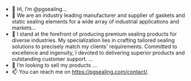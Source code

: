 - 👋 Hi, I’m @pgsealing...
- 👀 We are an industry leading manufacturer and supplier of gaskets and static sealing elements for a wide array of industrial applications and markets...
- 🌱 I stand at the forefront of producing premium sealing products for diverse industries. My specialization lies in crafting tailored sealing solutions to precisely match my clients' requirements. Committed to excellence and ingenuity, I devoted to delivering superior products and outstanding customer support.
 ...
- 💞️ I’m looking to sell my products ...
- 📫 You can reach me on https://pgsealing.com/contact/.
<!---
pgsealing/pgsealing is a ✨ special ✨ repository because its `README.md` (this file) appears on your GitHub profile.
You can click the Preview link to take a look at your changes.
--->
